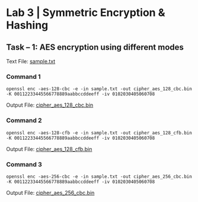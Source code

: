 # Lab 3 | Symmetric Encryption & Hashing

## Task – 1: AES encryption using different modes

Text File: [sample.txt]()

### Command 1

	openssl enc -aes-128-cbc -e -in sample.txt -out cipher_aes_128_cbc.bin -K 00112233445566778889aabbccddeeff -iv 0102030405060708

Output File: [cipher_aes_128_cbc.bin]()

### Command 2

	openssl enc -aes-128-cfb -e -in sample.txt -out cipher_aes_128_cfb.bin -K 00112233445566778889aabbccddeeff -iv 0102030405060708

Output File: [cipher_aes_128_cfb.bin]()

### Command 3

	openssl enc -aes-256-cbc -e -in sample.txt -out cipher_aes_256_cbc.bin -K 00112233445566778889aabbccddeeff -iv 0102030405060708

Output File: [cipher_aes_256_cbc.bin]()

